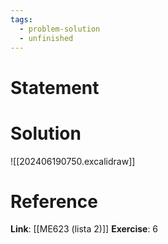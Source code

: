 ```yaml
---
tags:
  - problem-solution
  - unfinished
---
```

# Statement 


# Solution
![[202406190750.excalidraw]]

# Reference
**Link**: [[ME623 (lista 2)]]
**Exercise**: 6
